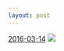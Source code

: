 ```yaml
---
layout: post
---
```


<p>
  <time><a href="/474">2016-03-14</a></time>
  <a href="/474"><img src="{{ site.assets_url }}/474-640.jpg" srcset="{{ site.assets_url }}/474-1280.jpg 1280w, {{ site.assets_url }}/474-960.jpg 960w, {{ site.assets_url }}/474-640.jpg 640w, {{ site.assets_url }}/474-320.jpg 320w" sizes="(min-width: 700px) 50vw, calc(100vw - 2rem)" /></a>
</p>
